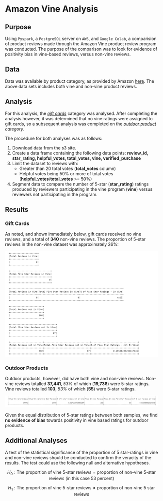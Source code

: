 # Amazon Vine Analysis

## Purpose

Using `Pyspark`, a `PostgreSQL` server on `AWS`, and `Google Colab`, a comparision of product reviews made through the Amazon Vine product review program was conducted. The purpose of the comparison was to look for evidence of positivity bias in vine-based reviews, versus non-vine reviews.

## Data

Data was available by product category, as provided by Amazon [here](https://s3.amazonaws.com/amazon-reviews-pds/tsv/index.txt).
The above data sets includes both vine and non-vine product reviews. 

## Analysis

For this analysis, the [*gift cards*](https://s3.amazonaws.com/amazon-reviews-pds/tsv/amazon_reviews_us_Gift_Card_v1_00.tsv.gz
) category was analysed. After completing the analysis however, it was determined that no vine ratings were assigned to gift cards, so a subsequent analysis was completed on the [*outdoor product*](https://s3.amazonaws.com/amazon-reviews-pds/tsv/amazon_reviews_us_Outdoors_v1_00.tsv.gz) *category*.

The procedure for both analyses was as follows:
1. Download data from the s3 site.
2. Create a data frame containing the following data points: **review_id, star_rating, helpful_votes, total_votes, vine, verified_purchase**
3. Limit the dataset to reviews with:
   - Greater than 20 total votes (**total_votes** column)
   - Helpful votes being 50% or more of total votes (**helpful_votes**/**total_votes** >= 50%)
4. Segment data to compare the number of 5-star (**star_rating**) ratings produced by reviewers participating in the vine program (**vine**) versus reviewers not participating in the program.  


## Results

### Gift Cards
As noted, and shown immediately below, gift cards received no vine reviews, and a total of **340** non-vine reviews.  The proportion of 5-star reviews in the non-vine dataset was approximately 26%:

![Gift Card Reviews](images/gift_cards_vine_sm.png)


### Outdoor Products
Outdoor products, however, did have both vine and non-vine reviews.
Non-vine reviews totalled **37,441**, *53%* of which (**19,736**) were 5-star ratings.  Vine reviews totalled **103**, *53%* of which (**55**) were 5-star ratings.

![Outdoor Product Reviews](images/Outdoor_goods_vine.png)

Given the equal distribution of 5-star ratings between both samples, we find **no evidence of bias** towards positivity in vine based ratings for outdoor products.


## Additional Analyses
A test of the statistical significance of the proportion of 5 star-ratings in vine and non-vine reviews should be conducted to confirm the veracity of the results.  The test could use the following null and alternative hypotheses.


$$H_0: \text{The proportion of vine 5-star reviews} =  \text{proportion of non-vine 5-star reviews (in this case 53 percent) }$$

$$H_1: \text{The proportion of vine 5-star reviews} \neq \text{proportion of non-vine 5 star reviews}$$

